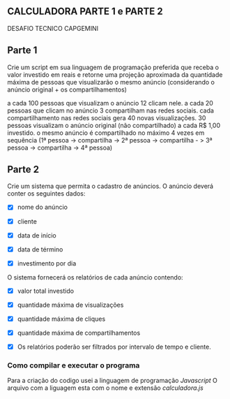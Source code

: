 ## CALCULADORA PARTE 1 e PARTE 2  
DESAFIO TECNICO CAPGEMINI



## Parte 1


Crie um script em sua linguagem de programação preferida que receba o valor investido em reais e retorne uma projeção aproximada da quantidade máxima de pessoas que visualizarão o mesmo anúncio (considerando o anúncio original + os compartilhamentos)


a cada 100 pessoas que visualizam o anúncio 12 clicam nele.
a cada 20 pessoas que clicam no anúncio 3 compartilham nas redes sociais.
cada compartilhamento nas redes sociais gera 40 novas visualizações.
30 pessoas visualizam o anúncio original (não compartilhado) a cada R$ 1,00 investido.
o mesmo anúncio é compartilhado no máximo 4 vezes em sequência
(1ª pessoa -> compartilha -> 2ª pessoa -> compartilha - > 3ª pessoa -> compartilha -> 4ª pessoa)


 

## Parte 2
Crie um sistema que permita o cadastro de anúncios. O anúncio deverá conter os seguintes dados:

- [x] nome do anúncio

- [x] cliente

- [x] data de início

- [x] data de término

- [x] investimento por dia

 

 O sistema fornecerá os relatórios de cada anúncio contendo:

- [x] valor total investido

- [x] quantidade máxima de visualizações

- [x] quantidade máxima de cliques

- [x] quantidade máxima de compartilhamentos

 

- [x] Os relatórios poderão ser filtrados por intervalo de tempo e cliente.



### Como compilar e executar o programa

Para a criação do codigo usei a linguagem de programação _Javascript_ 
O arquivo com a liguagem esta com o nome e extensão _calculadora.js_





